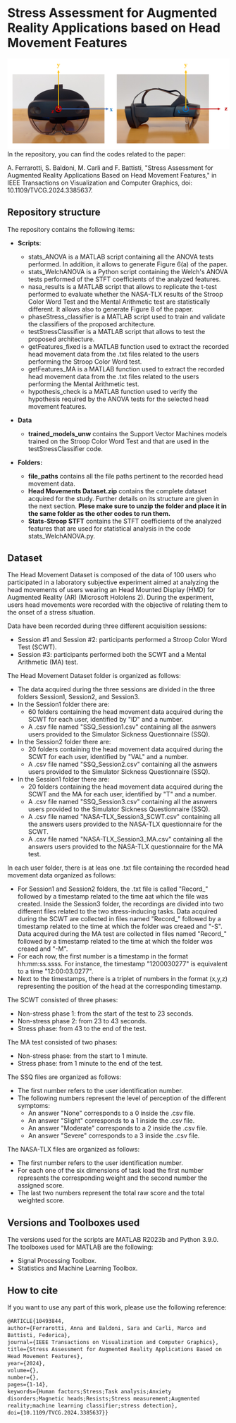 # Stress Assessment for Augmented Reality Applications based on Head Movement Features

![My Image](ref_sys2.png)
In the repository, you can find the codes related to the paper: 


A. Ferrarotti, S. Baldoni, M. Carli and F. Battisti, "Stress Assessment for Augmented Reality Applications Based on Head Movement Features," in IEEE Transactions on Visualization and Computer Graphics, doi: 10.1109/TVCG.2024.3385637.

## Repository structure
The repository contains the following items:

- **Scripts**:
    - stats_ANOVA is a MATLAB script containing all the ANOVA tests performed. In addition, it allows to generate Figure 6(a) of the paper.
    - stats_WelchANOVA is a Python script containing the Welch's ANOVA tests performed of the STFT coefficients of the analyzed features.
    - nasa_results is a MATLAB script that allows to replicate the t-test performed to evaluate whether the NASA-TLX results of the Stroop Color Word Test and the Mental        Arithmetic test are statistically different. It allows also to generate Figure 8 of the paper.
    - phaseStress_classifier is a MATLAB script used to train and validate the classifiers of the proposed architecture.
    - testStressClassifier is a MATLAB script that allows to test the proposed architecture.
    - getFeatures_fixed is a MATLAB function used to extract the recorded head movement data from the .txt files related to the users performing the Stroop Color Word         test.
    - getFeatures_MA is a MATLAB function used to extract the recorded head movement data from the .txt files related to the users performing the Mental Arithmetic         test.
    - hypothesis_check is a MATLAB function used to verify the hypothesis required by the ANOVA tests for the selected head movement features.

      
- **Data**
  - **trained_models_unw** contains the Support Vector Machines models trained on the Stroop Color Word Test and that are used in the testStressClassifier code.

    
- **Folders:**
  - **file_paths** contains all the file paths pertinent to the recorded head movement data.
  - **Head Movements Dataset.zip** contains the complete dataset acquired for the study. Further details on its structure are given in the next section. **Plese make         sure to unzip the folder and place it in the same folder as the other codes to run them.**
  - **Stats-Stroop STFT** contains the STFT coefficients of the analyzed features that are used for statistical analysis in the code stats_WelchANOVA.py.
 
## Dataset
The Head Movement Dataset is composed of the data of 100 users who participated in a laboratory subjective experiment aimed at analyzing the head movements of users wearing an Head Mounted Display (HMD) for Augmented Reality (AR) (Microsoft Hololens 2). During the experiment, users head movements were recorded with the objective of relating them to the       onset of a stress situation.

Data have been recorded during three different acquisition sessions:
- Session #1 and Session #2: participants performed a Stroop Color Word Test (SCWT).
- Session #3: participants performed both the SCWT and a Mental Arithmetic (MA) test.


The Head Movement Dataset folder is organized as follows:
- The data acquired during the three sessions are divided in the three folders Session1, Session2, and Session3.
- In the Session1 folder there are:
     - 60 folders containing the head movement data acquired during the SCWT for each user, identified by "ID" and a number.
     - A .csv file named "SSQ_Session1.csv" containing all the asnwers users provided to the Simulator Sickness Questionnaire (SSQ).
- In the Session2 folder there are:
     - 20 folders containing the head movement data acquired during the SCWT for each user, identified by "VAL" and a number.
     - A .csv file named "SSQ_Session2.csv" containing all the asnwers users provided to the Simulator Sickness Questionnaire (SSQ).
- In the Session1 folder there are:
     - 20 folders containing the head movement data acquired during the SCWT and the MA for each user, identified by "T" and a number.
     - A .csv file named "SSQ_Session3.csv" containing all the asnwers users provided to the Simulator Sickness Questionnaire (SSQ).
     - A .csv file named "NASA-TLX_Session3_SCWT.csv" containing all the answers users provided to the NASA-TLX questionnaire for the SCWT.
     - A .csv file named "NASA-TLX_Session3_MA.csv" containing all the answers users provided to the NASA-TLX questionnaire for the MA test.


In each user folder, there is at leas one .txt file containing the recorded head movement data organized as follows:
- For Session1 and Session2 folders, the .txt file is called "Record_" followed by a timestamp related to the time aat which the file was created. Inside the Session3 folder, the recordings are divided into two different files related to the two stress-inducing tasks. Data acquired during the SCWT are collected in files named "Record_" followed by a timestamp related to the time at which the folder was creaed and "-S". Data acquired during the MA test are collected in files named "Record_" followed by a timestamp related to the time at which the folder was creaed and "-M".
- For each row, the first number is a timestamp in the format hh:mm:ss.ssss. For instance, the timestamp "1200030277" is equivalent to a time "12:00:03.0277".
- Next to the timestamps, there is a triplet of numbers in the format (x,y,z) representing the position of the head at the corresponding timestamp.

The SCWT consisted of three phases:
- Non-stress phase 1: from the start of the test to 23 seconds.
- Non-stress phase 2: from 23 to 43 seconds.
- Stress phase: from 43 to the end of the test.


The MA test consisted of two phases:
- Non-stress phase: from the start to 1 minute.
- Stress phase: from 1 minute to the end of the test.

The SSQ files are organized as follows:
- The first number refers to the user identification number.
- The following numbers represent the level of perception of the different symptoms:
  - An answer "None" corresponds to a 0 inside the .csv file.
  - An answer "Slight" corresponds to a 1 inside the .csv file.
  - An answer "Moderate" corresponds to a 2 inside the .csv file.
  - An answer "Severe" corresponds to a 3 inside the .csv file.


The NASA-TLX files are organized as follows:
- The first number refers to the user identification number.
- For each one of the six dimensions of task load the first number represents the corresponding weight and the second number the assigned score.
- The last two numbers represent the total raw score and the total weighted score.

## Versions and Toolboxes used
The versions used for the scripts are MATLAB R2023b and Python 3.9.0. The toolboxes used for MATLAB are the following:
  - Signal Processing Toolbox.
  - Statistics and Machine Learning Toolbox.
## How to cite
If you want to use any part of this work, please use the following reference:

```
@ARTICLE{10493844,
author={Ferrarotti, Anna and Baldoni, Sara and Carli, Marco and Battisti, Federica},
journal={IEEE Transactions on Visualization and Computer Graphics}, 
title={Stress Assessment for Augmented Reality Applications Based on Head Movement Features}, 
year={2024},
volume={},
number={},
pages={1-14},
keywords={Human factors;Stress;Task analysis;Anxiety disorders;Magnetic heads;Resists;Stress measurement;Augmented reality;machine learning classifier;stress detection},
doi={10.1109/TVCG.2024.3385637}}
```
